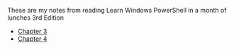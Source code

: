 These are my notes from reading Learn Windows PowerShell in a month of lunches 3rd Edition

* [Chapter 3](/chapter-3.md)
* [Chapter 4](/chapter-4.md)



